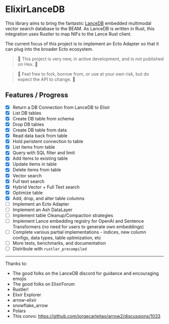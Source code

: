 # ElixirLanceDB

This library aims to bring the fantastic [LanceDB](https://lancedb.github.io/lancedb/) embedded multimodal vector search database to the BEAM. As LanceDB is written in Rust, this integration uses Rustler to map NIFs to the Lance Rust client.

The current focus of this project is to implement an Ecto Adapter so that it can plug into the broader Ecto ecosystem.

> 🚧 This project is very new, in active development, and is not published on Hex. 🚧

> 🚧 Feel free to fork, borrow from, or use at your own risk, but do expect the API to change. 🚧

## Features / Progress

- [X] Return a DB Connection from LanceDB to Elixir
- [X] List DB tables
- [X] Create DB table from schema
- [X] Drop DB tables
- [X] Create DB table from data
- [X] Read data back from table
- [X] Hold peristent connection to table
- [X] List items from table
- [X] Query with SQL filter and limit
- [X] Add items to existing table
- [X] Update items in table
- [X] Delete items from table
- [X] Vector search
- [X] Full text search
- [X] Hybrid Vector + Full Text search
- [X] Optimize table
- [X] Add, drop, and alter table columns
- [ ] Implement an Ecto Adapter
- [ ] Implement an Ash DataLayer
- [ ] Implement table Cleanup/Compaction strategies
- [ ] Implement Lance embedding registry for OpenAI and Sentence Transformers (no need for users to generate own embeddings)
- [ ] Complete various partial implementations - indices, new column configs, data types, table optimization, etc
- [ ] More tests, benchmarks, and documentation
- [ ] Distribute with `rustler_precompiled` 

---

Thanks to:
 * The good folks on the LanceDB discord for guidance and encouraging emojis
 * The good folks on ElixirForum
 * Rustler!
 * Elixir Explorer
 * arrow-elixir
 * snowflake_arrow
 * Polars
 * This convo: https://github.com/jorgecarleitao/arrow2/discussions/1033





<!-- ## Installation -->


<!-- If [available in Hex](https://hex.pm/docs/publish), the package can be installed
by adding `elixir_lancedb` to your list of dependencies in `mix.exs`:

```elixir
def deps do
  [
    {:elixir_lancedb, "~> 0.1.0"}
  ]
end
```

Documentation can be generated with [ExDoc](https://github.com/elixir-lang/ex_doc)
and published on [HexDocs](https://hexdocs.pm). Once published, the docs can
be found at <https://hexdocs.pm/elixir_lancedb>.
 -->

